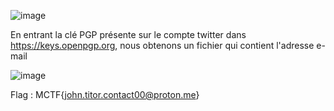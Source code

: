 ![image](https://github.com/Shaiyao/test/assets/136117981/362be3f9-1e63-4a50-b770-d29751e9fcd2)

En entrant la clé PGP présente sur le compte twitter dans https://keys.openpgp.org, nous obtenons un fichier qui contient l'adresse e-mail

![image](https://github.com/Shaiyao/test/assets/136117981/17ae80a7-cc54-4d0d-8cfc-6373b437c1f2)

Flag : MCTF{john.titor.contact00@proton.me}
